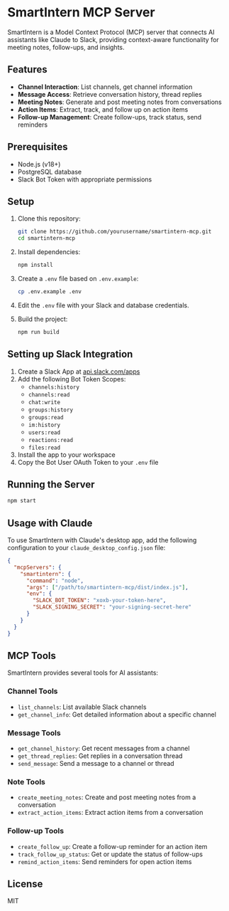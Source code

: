 # SmartIntern MCP Server

SmartIntern is a Model Context Protocol (MCP) server that connects AI assistants like Claude to Slack, providing context-aware functionality for meeting notes, follow-ups, and insights.

## Features

- **Channel Interaction**: List channels, get channel information
- **Message Access**: Retrieve conversation history, thread replies
- **Meeting Notes**: Generate and post meeting notes from conversations
- **Action Items**: Extract, track, and follow up on action items
- **Follow-up Management**: Create follow-ups, track status, send reminders

## Prerequisites

- Node.js (v18+)
- PostgreSQL database
- Slack Bot Token with appropriate permissions

## Setup

1. Clone this repository:
   ```bash
   git clone https://github.com/yourusername/smartintern-mcp.git
   cd smartintern-mcp
   ```

2. Install dependencies:
   ```bash
   npm install
   ```

3. Create a `.env` file based on `.env.example`:
   ```bash
   cp .env.example .env
   ```

4. Edit the `.env` file with your Slack and database credentials.

5. Build the project:
   ```bash
   npm run build
   ```

## Setting up Slack Integration

1. Create a Slack App at [api.slack.com/apps](https://api.slack.com/apps)
2. Add the following Bot Token Scopes:
   - `channels:history`
   - `channels:read`
   - `chat:write`
   - `groups:history`
   - `groups:read`
   - `im:history`
   - `users:read`
   - `reactions:read`
   - `files:read`
3. Install the app to your workspace
4. Copy the Bot User OAuth Token to your `.env` file

## Running the Server

```bash
npm start
```

## Usage with Claude

To use SmartIntern with Claude's desktop app, add the following configuration to your `claude_desktop_config.json` file:

```json
{
  "mcpServers": {
    "smartintern": {
      "command": "node",
      "args": ["/path/to/smartintern-mcp/dist/index.js"],
      "env": {
        "SLACK_BOT_TOKEN": "xoxb-your-token-here",
        "SLACK_SIGNING_SECRET": "your-signing-secret-here"
      }
    }
  }
}
```

## MCP Tools

SmartIntern provides several tools for AI assistants:

### Channel Tools
- `list_channels`: List available Slack channels
- `get_channel_info`: Get detailed information about a specific channel

### Message Tools
- `get_channel_history`: Get recent messages from a channel
- `get_thread_replies`: Get replies in a conversation thread
- `send_message`: Send a message to a channel or thread

### Note Tools
- `create_meeting_notes`: Create and post meeting notes from a conversation
- `extract_action_items`: Extract action items from a conversation

### Follow-up Tools
- `create_follow_up`: Create a follow-up reminder for an action item
- `track_follow_up_status`: Get or update the status of follow-ups
- `remind_action_items`: Send reminders for open action items

## License

MIT
